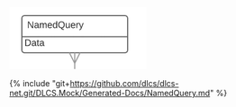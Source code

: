 ![](namedquery.png)

{% include "git+https://github.com/dlcs/dlcs-net.git/DLCS.Mock/Generated-Docs/NamedQuery.md" %}